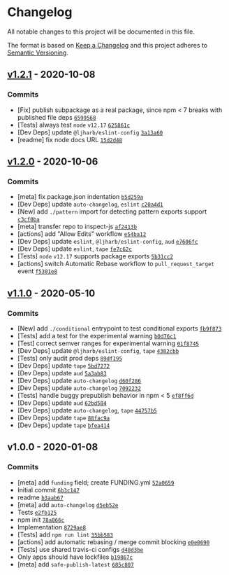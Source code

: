 # Changelog

All notable changes to this project will be documented in this file.

The format is based on [Keep a Changelog](https://keepachangelog.com/en/1.0.0/)
and this project adheres to [Semantic Versioning](https://semver.org/spec/v2.0.0.html).

## [v1.2.1](https://github.com/inspect-js/has-package-exports/compare/v1.2.0...v1.2.1) - 2020-10-08

### Commits

- [Fix] publish subpackage as a real package, since npm &lt; 7 breaks with published file deps [`6599568`](https://github.com/inspect-js/has-package-exports/commit/65995682e44bf89adff04128d84eb5c5db51d38c)
- [Tests] always test `node` `v12.17` [`625861c`](https://github.com/inspect-js/has-package-exports/commit/625861c5a06deaa4a8be17791748a5b6cd86f0bb)
- [Dev Deps] update `@ljharb/eslint-config` [`3a13a60`](https://github.com/inspect-js/has-package-exports/commit/3a13a60702c3b21b3ccaa8e5a42420a53df71da6)
- [readme] fix node docs URL [`15d2d48`](https://github.com/inspect-js/has-package-exports/commit/15d2d48c8e81ce9f69c102915c62f7b1baae7956)

## [v1.2.0](https://github.com/inspect-js/has-package-exports/compare/v1.1.0...v1.2.0) - 2020-10-06

### Commits

- [meta] fix package.json indentation [`b5d259a`](https://github.com/inspect-js/has-package-exports/commit/b5d259a75466030b5a63fd4d7fc7ec6a7143281c)
- [Dev Deps] update `auto-changelog`, `eslint` [`c20a4d1`](https://github.com/inspect-js/has-package-exports/commit/c20a4d14efba2531e62a8208b1341412777dce86)
- [New] add `./pattern` import for detecting pattern exports support [`c3cf0ba`](https://github.com/inspect-js/has-package-exports/commit/c3cf0ba6d15a2a5a7f7cf235b1fb9ca0ac921ddf)
- [meta] transfer repo to inspect-js [`af2413b`](https://github.com/inspect-js/has-package-exports/commit/af2413bd7a421212bb073900ea8168bcb4ab087e)
- [actions] add "Allow Edits" workflow [`e54ba12`](https://github.com/inspect-js/has-package-exports/commit/e54ba12553e93bbbfb24ca55336af8ed9814daa8)
- [Dev Deps] update `eslint`, `@ljharb/eslint-config`, `aud` [`e7606fc`](https://github.com/inspect-js/has-package-exports/commit/e7606fc6cc89cad0c15b0228eca89d4458a717b7)
- [Dev Deps] update `eslint`, `tape` [`fe7c62c`](https://github.com/inspect-js/has-package-exports/commit/fe7c62ce28006a4193f6ca0828d878b953ce87bb)
- [Tests] `node` `v12.17` supports package exports [`5b31cc2`](https://github.com/inspect-js/has-package-exports/commit/5b31cc2af60a795faeb279c19807771572bb8b98)
- [actions] switch Automatic Rebase workflow to `pull_request_target` event [`f5301e8`](https://github.com/inspect-js/has-package-exports/commit/f5301e80091fa912fdd986adcad9a345ca7324e6)

## [v1.1.0](https://github.com/inspect-js/has-package-exports/compare/v1.0.0...v1.1.0) - 2020-05-10

### Commits

- [New] add `./conditional` entrypoint to test conditional exports [`fb9f873`](https://github.com/inspect-js/has-package-exports/commit/fb9f873e8010d54fd38d03e254e5e9602fd77daf)
- [Tests] add a test for the experimental warning [`b0d76c1`](https://github.com/inspect-js/has-package-exports/commit/b0d76c142232cbeff8a2d88d0497247564016f4f)
- [Test] correct semver ranges for experimental warning [`01f8745`](https://github.com/inspect-js/has-package-exports/commit/01f87459453be2de51899c871b51f2564a685422)
- [Dev Deps] update `@ljharb/eslint-config`, `tape` [`4382cbb`](https://github.com/inspect-js/has-package-exports/commit/4382cbb95af145c118e2b65c3badcaa7dc4c3966)
- [Tests] only audit prod deps [`89df195`](https://github.com/inspect-js/has-package-exports/commit/89df19575ca9fc2ad6a8e621e2216dd2e1f70848)
- [Dev Deps] update `tape` [`5bd7272`](https://github.com/inspect-js/has-package-exports/commit/5bd7272fcb5ca5fcbb90ca2c938139786faaf4cf)
- [Dev Deps] update `aud` [`5a3ab83`](https://github.com/inspect-js/has-package-exports/commit/5a3ab839642067e858d39e6a447c559a17c12dc2)
- [Dev Deps] update `auto-changelog` [`d60f286`](https://github.com/inspect-js/has-package-exports/commit/d60f286575221ba83fed43f9714e3242d9ba75c9)
- [Dev Deps] update `auto-changelog` [`7092232`](https://github.com/inspect-js/has-package-exports/commit/70922327a8134d4a1bc821d61917c1d617a190cc)
- [Tests] handle buggy prepublish behavior in npm &lt; 5 [`ef8ff6d`](https://github.com/inspect-js/has-package-exports/commit/ef8ff6d6498d219a638f08bdd4a1f58aa28651aa)
- [Dev Deps] update `aud` [`62bd584`](https://github.com/inspect-js/has-package-exports/commit/62bd584bb765cb1583aa7e9ccb517a5d0373d845)
- [Dev Deps] update `auto-changelog`, `tape` [`44757b5`](https://github.com/inspect-js/has-package-exports/commit/44757b572e9e4dc57c095bf9c8a59983c47b4e43)
- [Dev Deps] update `tape` [`88fac9a`](https://github.com/inspect-js/has-package-exports/commit/88fac9ae74ec153f2c07e09f86e2face9e283eab)
- [Dev Deps] update `tape` [`bfea414`](https://github.com/inspect-js/has-package-exports/commit/bfea4146f2e713ab22be2a5a0fbe0f675577aebf)

## v1.0.0 - 2020-01-08

### Commits

- [meta] add `funding` field; create FUNDING.yml [`52a0659`](https://github.com/inspect-js/has-package-exports/commit/52a06596c91d6bd28f964e28cb068803b6c2e309)
- Initial commit [`6b3c147`](https://github.com/inspect-js/has-package-exports/commit/6b3c147eb81f567b335d8f95faedab970b9df521)
- readme [`b3aab67`](https://github.com/inspect-js/has-package-exports/commit/b3aab67b94d418f1e5bf42319558290ee07af01e)
- [meta] add `auto-changelog` [`d5eb52e`](https://github.com/inspect-js/has-package-exports/commit/d5eb52efe168ce238fdef63a09b8103a5190c7b0)
- Tests [`e2fb125`](https://github.com/inspect-js/has-package-exports/commit/e2fb1250e9b3c33b0cfe606f2e67d090260b5596)
- npm init [`78a866c`](https://github.com/inspect-js/has-package-exports/commit/78a866c1e38f6d7226981358c938f1d5340009df)
- Implementation [`8729ae8`](https://github.com/inspect-js/has-package-exports/commit/8729ae8ef0184598dcb26b7242e8d43d146dc0e2)
- [Tests] add `npm run lint` [`35bb583`](https://github.com/inspect-js/has-package-exports/commit/35bb583e05530fb3057898cf90e2437d216fbd48)
- [actions] add automatic rebasing / merge commit blocking [`e0e0690`](https://github.com/inspect-js/has-package-exports/commit/e0e0690943fe0cd4b421c0d69044b22d7ce2b6e3)
- [Tests] use shared travis-ci configs [`d48d3be`](https://github.com/inspect-js/has-package-exports/commit/d48d3be95f408f2fa3b901f4b5d33eec7ec51743)
- Only apps should have lockfiles [`b19867c`](https://github.com/inspect-js/has-package-exports/commit/b19867ce37a30c40a953c077b1d777e918d20998)
- [meta] add `safe-publish-latest` [`685c807`](https://github.com/inspect-js/has-package-exports/commit/685c80734be2e23029086ef97540d9f97c104b56)
